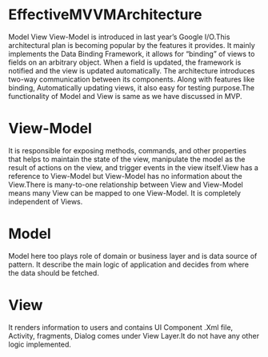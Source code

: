 # EffectiveMVVMArchitecture
Model View View-Model is introduced in last year’s Google I/O.This architectural plan is becoming popular by the features it provides. It mainly implements the Data Binding Framework, it allows for “binding” of views to fields on an arbitrary object. When a field is updated, the framework is notified and the view is updated automatically. The architecture introduces two-way communication between its components. Along with features like binding, Automatically updating views, it also easy for testing purpose.The functionality of Model and View is same as we have discussed in MVP.

# View-Model
It is responsible for exposing methods, commands, and other properties that helps to maintain the state of the view, manipulate the model as the result of actions on the view, and trigger events in the view itself.View has a reference to View-Model but View-Model has no information about the View.There is many-to-one relationship between View and View-Model means many View can be mapped to one View-Model. It is completely independent of Views.

# Model
Model here too plays role of domain or business layer and is data source of pattern. It describe the main logic of application and decides from where the data should be fetched.

# View
It renders information to users and contains UI Component .Xml file, Activity, fragments, Dialog comes under View Layer.It do not have any other logic implemented.

